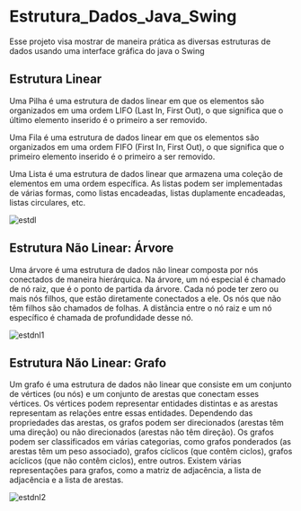 # Estrutura_Dados_Java_Swing
 Esse projeto visa mostrar de maneira prática as diversas estruturas de dados usando uma interface gráfica do java o Swing

 ## Estrutura Linear 

Uma Pilha é uma estrutura de dados linear em que os elementos são organizados em uma ordem LIFO (Last In, First Out), 
o que significa que o último elemento inserido é o primeiro a ser removido.

Uma Fila é uma estrutura de dados linear em que os elementos são organizados em uma ordem FIFO (First In, First Out), 
o que significa que o primeiro elemento inserido é o primeiro a ser removido.

Uma Lista é uma estrutura de dados linear que armazena uma coleção de elementos em uma ordem específica.
As listas podem ser implementadas de várias formas, como listas encadeadas, listas duplamente encadeadas, listas circulares, etc.
 
![estdl](https://github.com/willianpireslima/Estrutura_Dados_Java_Swing/assets/158337302/69c145ce-f726-41a1-ad02-8ecb55124b39)

## Estrutura Não Linear: Árvore

Uma árvore é uma estrutura de dados não linear composta por nós conectados de maneira hierárquica.
Na árvore, um nó especial é chamado de nó raiz, que é o ponto de partida da árvore.
Cada nó pode ter zero ou mais nós filhos, que estão diretamente conectados a ele.
Os nós que não têm filhos são chamados de folhas.
A distância entre o nó raiz e um nó específico é chamada de profundidade desse nó.

![estdnl1](https://github.com/willianpireslima/Estrutura_Dados_Java_Swing/assets/158337302/f15f1e67-35be-4b05-97a6-75f7c593a65a)

## Estrutura Não Linear: Grafo

Um grafo é uma estrutura de dados não linear que consiste em um conjunto de vértices (ou nós) e um conjunto de arestas que conectam esses vértices.
Os vértices podem representar entidades distintas e as arestas representam as relações entre essas entidades.
Dependendo das propriedades das arestas, os grafos podem ser direcionados (arestas têm uma direção) ou não direcionados (arestas não têm direção).
Os grafos podem ser classificados em várias categorias, como grafos ponderados (as arestas têm um peso associado), grafos cíclicos (que contêm ciclos), grafos acíclicos (que não contêm ciclos), entre outros.
Existem várias representações para grafos, como a matriz de adjacência, a lista de adjacência e a lista de arestas.

![estdnl2](https://github.com/willianpireslima/Estrutura_Dados_Java_Swing/assets/158337302/72eb7baf-18b0-4fb5-a411-3405e6ad3237)

